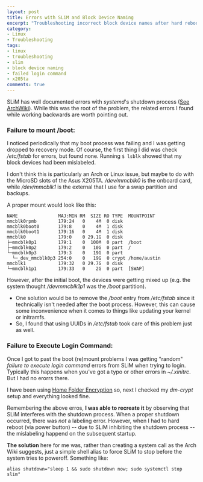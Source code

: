 ```yaml
---
layout: post
title: Errors with SLiM and Block Device Naming
excerpt: "Troubleshooting incorrect block device names after hard reboot resulting from SLiM failure to halt."
category:
- Linux
- Troubleshooting
tags:
- linux
- troubleshooting
- slim
- block device naming
- failed login command
- x205ta
comments: true
---
```


SLiM has well documented errors with *systemd*'s shutdown process ([See 
ArchWiki](https://wiki.archlinux.org/index.php/SLiM#Shutdown_or_Reboot_Stalled)).  While this was the root of the problem, the related errors 
I found while working backwards are worth pointing out.

### Failure to mount /boot:

I noticed periodically that my boot process was failing and I was getting dropped to recovery mode.  Of course, the first thing I did was check 
*/etc/fstab* for errors, but found none.  Running ```$ lsblk``` showed that my block devices had been mislabeled.

I don't think this is particularly an Arch or Linux issue, but maybe to do with the MicroSD slots of the Asus X205TA.  */dev/mmcblk0* is the 
onboard card, while */dev/mmcblk1* is the external that I use for a swap partition and backups.  

A proper mount would look like this:

```
NAME               MAJ:MIN RM  SIZE RO TYPE  MOUNTPOINT
mmcblk0rpmb        179:24   0    4M  0 disk  
mmcblk0boot0       179:8    0    4M  1 disk  
mmcblk0boot1       179:16   0    4M  1 disk  
mmcblk0            179:0    0 29.1G  0 disk  
├─mmcblk0p1        179:1    0  100M  0 part  /boot
├─mmcblk0p2        179:2    0   10G  0 part  /
└─mmcblk0p3        179:3    0   19G  0 part  
  └─_dev_mmcblk0p3 254:0    0   19G  0 crypt /home/austin
mmcblk1            179:32   0 29.7G  0 disk  
└─mmcblk1p1        179:33   0    2G  0 part  [SWAP]
```
However, after the initial boot, the devices were getting mixed up (e.g. the system thought */devmmcblk1p1* was the */boot* partition).

- One solution would be to remove the */boot* entry from */etc/fstab* since it technically isn't needed after the boot process.  However, this 
can cause some inconvenience when it comes to things like updating your kernel or initramfs.
- So, I found that using UUIDs in */etc/fstab* took care of this problem just as well.

### Failure to Execute Login Command:

Once I got to past the boot (re)mount problems I was getting "random" *failure to execute login command* errors from SLiM when trying to login. 
 Typically this happens when you've got a typo or other errors in *~/.xinitrc*.  But I had no erorrs there.

I have been using [Home Folder 
Encryption](https://gtbjj.github.io/linux/backup%20and%20security/2016/04/13/2359-Home-Encryption.html) so, next I checked my *dm-crypt* setup 
and everything looked fine.

Remembering the above erros, **I was able to recreate it** by observing that SLiM interferes with the shutdown process.  When a proper shutdown 
occurred, there was *not* a labeling error.  However, when I had to hard reboot (via power button) -- due to SLiM inhibiting the shutdown 
process -- the mislabeling happend on the subsequent startup.

**The solution** here for me was, rather than creating a system call as the Arch Wiki suggests, just a simple shell alias to force SLiM 
to stop before the system tries to poweroff.  Something like:

```
alias shutdown="sleep 1 && sudo shutdown now; sudo systemctl stop slim"
```
